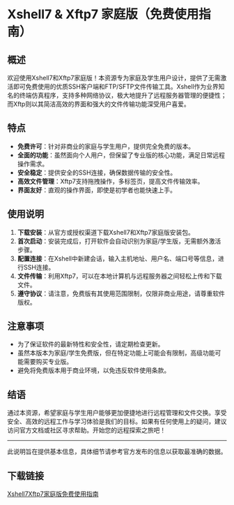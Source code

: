# Xshell7 & Xftp7 家庭版（免费使用指南）

## 概述

欢迎使用Xshell7和Xftp7家庭版！本资源专为家庭及学生用户设计，提供了无需激活即可免费使用的优质SSH客户端和FTP/SFTP文件传输工具。Xshell作为业界知名的终端仿真程序，支持多种网络协议，极大地提升了远程服务器管理的便捷性；而Xftp则以其简洁高效的界面和强大的文件传输功能深受用户喜爱。

## 特点

- **免费许可**：针对非商业的家庭与学生用户，提供完全免费的版本。
- **全面的功能**：虽然面向个人用户，但保留了专业版的核心功能，满足日常远程操作需求。
- **安全稳定**：提供安全的SSH连接，确保数据传输的安全性。
- **高效文件管理**：Xftp7支持拖拽操作，多标签页，提高文件传输效率。
- **界面友好**：直观的操作界面，即使是初学者也能快速上手。

## 使用说明

1. **下载安装**：从官方或授权渠道下载Xshell7和Xftp7家庭版安装包。
2. **首次启动**：安装完成后，打开软件会自动识别为家庭/学生版，无需额外激活步骤。
3. **配置连接**：在Xshell中新建会话，输入主机地址、用户名、端口号等信息，进行SSH连接。
4. **文件传输**：利用Xftp7，可以在本地计算机与远程服务器之间轻松上传和下载文件。
5. **遵守协议**：请注意，免费版有其使用范围限制，仅限非商业用途，请尊重软件版权。

## 注意事项

- 为了保证软件的最新特性和安全性，请定期检查更新。
- 虽然本版本为家庭/学生免费版，但在特定功能上可能会有限制，高级功能可能需要购买专业版。
- 避免将免费版本用于商业环境，以免违反软件使用条款。

## 结语

通过本资源，希望家庭与学生用户能够更加便捷地进行远程管理和文件交换。享受安全、高效的远程工作与学习体验是我们的目标。如果有任何使用上的疑问，建议访问官方文档或社区寻求帮助。开始您的远程探索之旅吧！

---

此说明旨在提供基本信息，具体细节请参考官方发布的信息以获取最准确的数据。

## 下载链接

[Xshell7Xftp7家庭版免费使用指南](https://pan.quark.cn/s/c107c07fbb78)